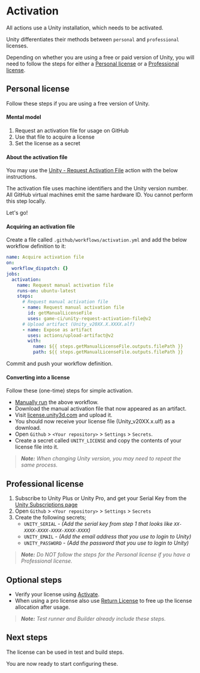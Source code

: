 # Activation

All actions use a Unity installation, which needs to be activated.

Unity differentiates their methods between `personal` and `professional` licenses.

Depending on whether you are using a free or paid version of Unity, you will need to follow the steps for either a [Personal license](#personal-license) or a [Professional license](#professional-license). 

## Personal license

Follow these steps if you are using a free version of Unity.

#### Mental model

1. Request an activation file for usage on GitHub
2. Use that file to acquire a license
3. Set the license as a secret

#### About the activation file

You may use the
[Unity - Request Activation File](https://github.com/marketplace/actions/unity-request-activation-file)
action with the below instructions.

The activation file uses machine identifiers and the Unity version number.
All GitHub virtual machines emit the same hardware ID.
You cannot perform this step locally.

Let's go!

#### Acquiring an activation file

Create a file called `.github/workflows/activation.yml` and add the below workflow definition to it:

```yaml
name: Acquire activation file
on:
  workflow_dispatch: {}
jobs:
  activation:
    name: Request manual activation file
    runs-on: ubuntu-latest
    steps:
      # Request manual activation file
      - name: Request manual activation file
        id: getManualLicenseFile
        uses: game-ci/unity-request-activation-file@v2
      # Upload artifact (Unity_v20XX.X.XXXX.alf)
      - name: Expose as artifact
        uses: actions/upload-artifact@v2
        with:
          name: ${{ steps.getManualLicenseFile.outputs.filePath }}
          path: ${{ steps.getManualLicenseFile.outputs.filePath }}
```

Commit and push your workflow definition.

#### Converting into a license

Follow these (one-time) steps for simple activation.

- [Manually run](https://docs.github.com/en/actions/managing-workflow-runs/manually-running-a-workflow) the above workflow. 
- Download the manual activation file that now appeared as an artifact.
- Visit [license.unity3d.com](https://license.unity3d.com/manual) and upload it.
- You should now receive your license file (Unity_v20XX.x.ulf) as a download.
- Open `Github` > `<Your repository>` > `Settings` > `Secrets`.
- Create a secret called `UNITY_LICENSE` and copy the contents of your license file into it.

> _**Note:** When changing Unity version, you may need to repeat the same process._

## Professional license

1. Subscribe to Unity Plus or Unity Pro, and get your Serial Key from the [Unity Subscriptions page](https://id.unity.com/en/subscriptions)
2. Open `Github` > `<Your repository>` > `Settings` > `Secrets`
3. Create the following secrets;
   - `UNITY_SERIAL` - _(Add the serial key from step 1 that looks like `XX-XXXX-XXXX-XXXX-XXXX-XXXX`)_
   - `UNITY_EMAIL` - _(Add the email address that you use to login to Unity)_
   - `UNITY_PASSWORD` - _(Add the password that you use to login to Unity)_

> _**Note:** Do NOT follow the steps for the Personal license if you have a Professional license._

## Optional steps

- Verify your license using
  [Activate](https://github.com/marketplace/actions/unity-activate).
- When using a pro license also use
  [Return License](https://github.com/marketplace/actions/unity-return-license)
  to free up the license allocation after usage.

> _**Note:** Test runner and Builder already include these steps._

## Next steps

The license can be used in test and build steps.

You are now ready to start configuring these.
